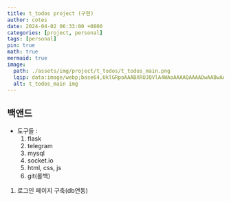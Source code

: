 ```yaml
---
title: t_todos project (구현)
author: cotes
date: 2024-04-02 06:33:00 +0800
categories: [project, personal]
tags: [personal]
pin: true
math: true
mermaid: true
image:
  path: ./assets/img/project/t_todos/t_todos_main.png
  lqip: data:image/webp;base64,UklGRpoAAABXRUJQVlA4WAoAAAAQAAAADwAABwAAQUxQSDIAAAARL0AmbZurmr57yyIiqE8oiG0bejIYEQTgqiDA9vqnsUSI6H+oAERp2HZ65qP/VIAWAFZQOCBCAAAA8AEAnQEqEAAIAAVAfCWkAALp8sF8rgRgAP7o9FDvMCkMde9PK7euH5M1m6VWoDXf2FkP3BqV0ZYbO6NA/VFIAAAA
  alt: t_todos_main img
---
```


## 백앤드

- 도구들 : 
    1. flask
    2. telegram
    3. mysql 
    4. socket.io
    5. html, css, js 
    6. git(롤백)
1. 로그인 페이지 구축(db연동)

```py

```